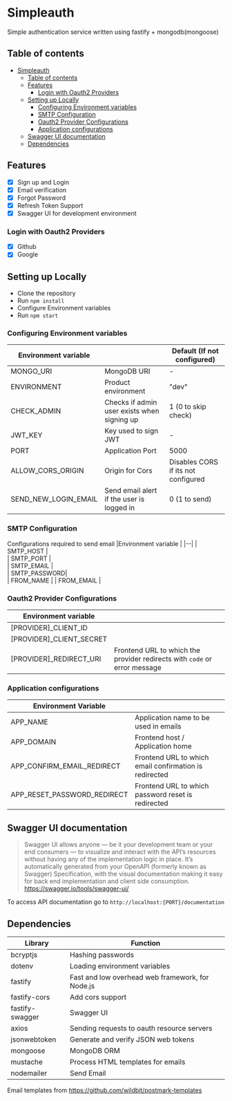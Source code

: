 ﻿# Simpleauth
Simple authentication service written using fastify + mongodb(mongoose)

## Table of contents
- [Simpleauth](#simpleauth)
  - [Table of contents](#table-of-contents)
  - [Features](#features)
    - [Login with Oauth2 Providers](#login-with-oauth2-providers)
  - [Setting up Locally](#setting-up-locally)
    - [Configuring Environment variables](#configuring-environment-variables)
    - [SMTP Configuration](#smtp-configuration)
    - [Oauth2 Provider Configurations](#oauth2-provider-configurations)
    - [Application configurations](#application-configurations)
  - [Swagger UI documentation](#swagger-ui-documentation)
  - [Dependencies](#dependencies)

## Features
 - [x] Sign up and Login 
 - [x] Email verification
 - [x] Forgot Password
 - [x] Refresh Token Support
 - [x] Swagger UI for development environment

### Login with Oauth2 Providers
- [x] Github
- [x] Google
## Setting up Locally

 - Clone the repository
 - Run `npm install`
 - Configure Environment variables
 -  Run `npm start`
 
### Configuring Environment variables

|Environment variable  |  |Default (If not configured)|
|--|--|--|
|  MONGO_URI | MongoDB URI |-|
| ENVIRONMENT | Product environment |"dev"|
|  CHECK_ADMIN| Checks if admin user exists when signing up |1 (0 to skip check)|
| JWT_KEY |Key used to sign JWT  |-|
| PORT |Application Port  |5000|
| ALLOW_CORS_ORIGIN | Origin for Cors |Disables CORS if its not configured|
|  SEND_NEW_LOGIN_EMAIL| Send email alert if the user is logged in |0 (1 to send)|
### SMTP Configuration
Configurations required to send email
|Environment variable  |
|--|
| SMTP_HOST |  
| SMTP_PORT |  
| SMTP_EMAIL |  
|  SMTP_PASSWORD|  
| FROM_NAME | 
| FROM_EMAIL | 

### Oauth2 Provider Configurations

|Environment variable  | |
|--|--|
| [PROVIDER]_CLIENT_ID | |
| [PROVIDER]_CLIENT_SECRET | | 
| [PROVIDER]_REDIRECT_URI | Frontend URL to which the provider redirects with `code` or error message|




### Application configurations
|  Environment Variable|  |
|--|--|
|APP_NAME  | Application name to be used in emails |
|APP_DOMAIN  |  Frontend host / Application home|
|APP_CONFIRM_EMAIL_REDIRECT  | Frontend URL to which email confirmation is redirected |
| APP_RESET_PASSWORD_REDIRECT |  Frontend URL to which password reset is redirected |

## Swagger UI documentation

> Swagger UI allows anyone — be it your development team or your end consumers — to visualize and interact with the API’s resources without having any of the implementation logic in place. It’s automatically generated from your OpenAPI (formerly known as Swagger) Specification, with the visual documentation making it easy for back end implementation and client side consumption.
https://swagger.io/tools/swagger-ui/

To access API documentation go to `http://localhost:{PORT}/documentation`
## Dependencies

|Library  | Function |
|--|--|
| bcryptjs | Hashing passwords |
|dotenv |Loading environment variables |
| fastify| Fast and low overhead web framework, for Node.js |
|fastify-cors|Add cors support|
|fastify-swagger|Swagger UI|
|axios|Sending requests to oauth resource servers|
|jsonwebtoken|Generate and verify JSON web tokens|
|mongoose|MongoDB ORM|
|mustache|Process HTML templates for emails|
|nodemailer|Send Email|

Email templates from https://github.com/wildbit/postmark-templates
     


